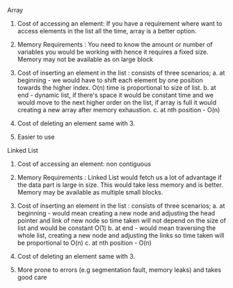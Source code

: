 Array
1. Cost of accessing an element: If you have a requirement where want to access elements in the list all the time, array is a better option.

2. Memory Requirements : You need to know the amount or number of variables you would be working with hence it requires a fixed size. Memory may not be available as on large block

3. Cost of inserting an element in the list : consists of three scenarios; 
a. at beginning - we would have to shift each element by one position towards the higher index. O(n) time is proportional to size of list.
b. at end - dynamic list, if there's space it would be constant time and we would move to the next higher order on the list, if array is full it would creating a new array after memory exhaustion.
c. at nth position - O(n)

4. Cost of deleting an element same with 3.
5. Easier to use

Linked List
1. Cost of accessing an element: non contiguous 
<!-- and better when you don't have a requirement where want to access elements in the list all the time. -->

2. Memory Requirements : Linked List would fetch us a lot of advantage if the data part is large in size. This would take less memory and is better. Memory may be available as multiple small blocks.

3. Cost of inserting an element in the list : consists of three scenarios;
a. at beginning - would mean creating a new node and adjusting the head pointer and link of new node so time taken will not depend on the size of list and would be constant O(1)
b. at end - would mean traversing the whole list, creating a new node and adjusting the links so time taken will be proportional to O(n)
c. at nth position - O(n)
 
4. Cost of deleting an element same with 3.
5. More prone to errors (e.g segmentation fault, memory leaks) and takes good care